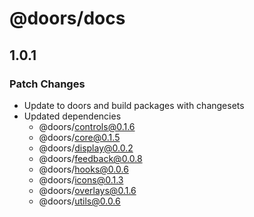# @doors/docs

## 1.0.1

### Patch Changes

- Update to doors and build packages with changesets
- Updated dependencies
  - @doors/controls@0.1.6
  - @doors/core@0.1.5
  - @doors/display@0.0.2
  - @doors/feedback@0.0.8
  - @doors/hooks@0.0.6
  - @doors/icons@0.1.3
  - @doors/overlays@0.1.6
  - @doors/utils@0.0.6
